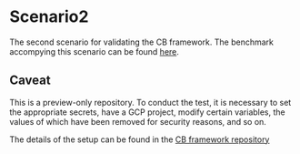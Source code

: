 # Scenario2
The second scenario for validating the CB framework.
The benchmark accompying this scenario can be found [here](https://github.com/DawidNiezgodka/tinyFaaS-bench).

## Caveat
This is a preview-only repository.
To conduct the test, it is necessary to set the appropriate secrets, have a GCP project,
modify certain variables, the values of which have been removed for security reasons, and so on.

The details of the setup can be found in the [CB framework repository](https://github.com/DawidNiezgodka/CB-Framework)
